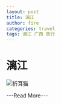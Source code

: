 ```yaml
---
layout: post
title: 漓江
author: fire
categories: travel 
tags: 漓江 广西 旅行
---
```


漓江
===

![折耳猫](http://image.sideproject.cn/zheermao.jpg)


---Read More---
